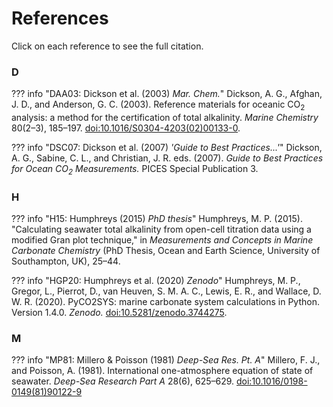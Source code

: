# References

Click on each reference to see the full citation.

### D

??? info "DAA03: Dickson et al. (2003) *Mar. Chem.*"
    Dickson, A. G., Afghan, J. D., and Anderson, G. C. (2003).  Reference materials for oceanic CO<sub>2</sub> analysis: a method for the certification of total alkalinity.  *Marine Chemistry* 80(2–3), 185–197.  [doi:10.1016/S0304-4203(02)00133-0](https://doi.org/10.1016/S0304-4203(02)00133-0).

??? info "DSC07: Dickson et al. (2007) *'Guide to Best Practices...'*"
    Dickson, A. G., Sabine, C. L., and Christian, J. R. eds. (2007). *Guide to Best Practices for Ocean CO<sub>2</sub> Measurements.* PICES Special Publication 3.

### H

??? info "H15: Humphreys (2015) *PhD thesis*"
    Humphreys, M. P. (2015).  "Calculating seawater total alkalinity from open-cell titration data using a modified Gran plot technique," in *Measurements and Concepts in Marine Carbonate Chemistry* (PhD Thesis, Ocean and Earth Science, University of Southampton, UK), 25–44.

??? info "HGP20: Humphreys et al. (2020) *Zenodo*"
    Humphreys, M. P., Gregor, L., Pierrot, D., van Heuven, S. M. A. C., Lewis, E. R., and Wallace, D. W. R. (2020). PyCO2SYS: marine carbonate system calculations in Python. Version 1.4.0. *Zenodo.* [doi:10.5281/zenodo.3744275](https://doi.org/10.5281/zenodo.3744275).

### M

??? info "MP81: Millero & Poisson (1981) *Deep-Sea Res. Pt. A*"
    Millero, F. J., and Poisson, A. (1981).  International one-atmosphere equation of state of seawater.  *Deep-Sea Research Part A* 28(6), 625–629.  [doi:10.1016/0198-0149(81)90122-9](https://doi.org/10.1016/0198-0149(81)90122-9)

